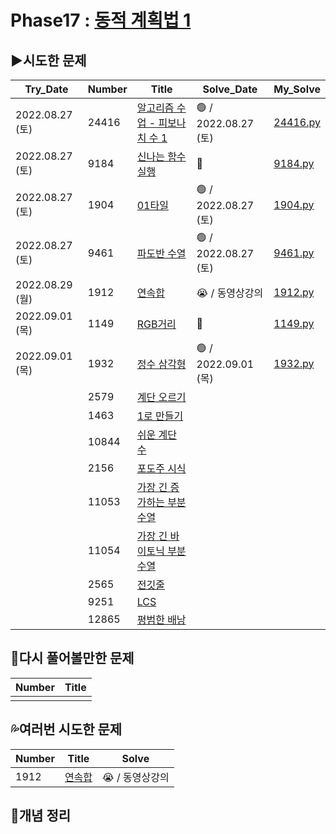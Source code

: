 # Phase17 : [동적 계획법 1](https://www.acmicpc.net/step/16)

## ▶️시도한 문제

| Try_Date        | Number | Title                                                                  | Solve_Date           | My_Solve               |
| --------------- | ------ | ---------------------------------------------------------------------- | -------------------- | ---------------------- |
| 2022.08.27 (토) | 24416  | [알고리즘 수업 - 피보나치 수 1](https://www.acmicpc.net/problem/24416) | 🟢 / 2022.08.27 (토) | [24416.py](./24416.py) |
| 2022.08.27 (토) | 9184   | [신나는 함수 실행](https://www.acmicpc.net/problem/9184)               | 🔴                   | [9184.py](./9184.py)   |
| 2022.08.27 (토) | 1904   | [01타일](https://www.acmicpc.net/problem/1904)                         | 🟢 / 2022.08.27 (토) | [1904.py](./1904.py)   |
| 2022.08.27 (토) | 9461   | [파도반 수열](https://www.acmicpc.net/problem/9461)                    | 🟢 / 2022.08.27 (토) | [9461.py](./9461.py)   |
| 2022.08.29 (월) | 1912   | [연속합](https://www.acmicpc.net/problem/1912)                         | 😭 / 동영상강의      | [1912.py](./1912.py)   |
| 2022.09.01 (목) | 1149   | [RGB거리](https://www.acmicpc.net/problem/1149)                        | 🔴                   | [1149.py](./1149.py)   |
| 2022.09.01 (목) | 1932   | [정수 삼각형](https://www.acmicpc.net/problem/1932)                    | 🟢 / 2022.09.01 (목) | [1932.py](./1932.py)   |
|                 | 2579   | [계단 오르기](https://www.acmicpc.net/problem/2579)                    |                      |                        |
|                 | 1463   | [1로 만들기](https://www.acmicpc.net/problem/1463)                     |                      |                        |
|                 | 10844  | [쉬운 계단 수](https://www.acmicpc.net/problem/10844)                  |                      |                        |
|                 | 2156   | [포도주 시식](https://www.acmicpc.net/problem/2156)                    |                      |                        |
|                 | 11053  | [가장 긴 증가하는 부분 수열](https://www.acmicpc.net/problem/11053)    |                      |                        |
|                 | 11054  | [가장 긴 바이토닉 부분 수열](https://www.acmicpc.net/problem/11054)    |                      |                        |
|                 | 2565   | [전깃줄](https://www.acmicpc.net/problem/2565)                         |                      |                        |
|                 | 9251   | [LCS](https://www.acmicpc.net/problem/9251)                            |                      |                        |
|                 | 12865  | [평범한 배낭](https://www.acmicpc.net/problem/12865)                   |                      |                        |

## 💫다시 풀어볼만한 문제

| Number | Title |
| ------ | ----- |
|        |       |

## 💦여러번 시도한 문제

| Number | Title                                          | Solve           |
| ------ | ---------------------------------------------- | --------------- |
| 1912   | [연속합](https://www.acmicpc.net/problem/1912) | 😭 / 동영상강의 |

## 📑개념 정리

```python

```
